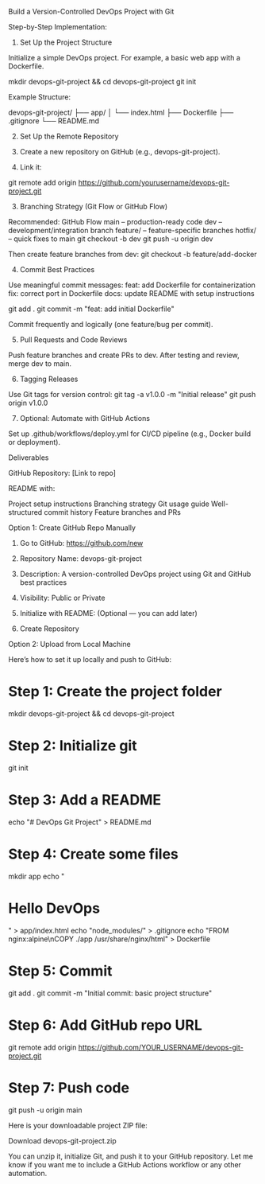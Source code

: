 Build a Version-Controlled DevOps Project with Git


Step-by-Step Implementation:

1. Set Up the Project Structure

Initialize a simple DevOps project. For example, a basic web app with a Dockerfile.

mkdir devops-git-project && cd devops-git-project
git init

Example Structure:

devops-git-project/
├── app/
│   └── index.html
├── Dockerfile
├── .gitignore
└── README.md

2. Set Up the Remote Repository

1. Create a new repository on GitHub (e.g., devops-git-project).

2. Link it:

git remote add origin https://github.com/yourusername/devops-git-project.git

3. Branching Strategy (Git Flow or GitHub Flow)

Recommended: GitHub Flow
main – production-ready code
dev – development/integration branch
feature/ – feature-specific branches
hotfix/ – quick fixes to main
git checkout -b dev
git push -u origin dev

Then create feature branches from dev:
git checkout -b feature/add-docker


4. Commit Best Practices

Use meaningful commit messages:
feat: add Dockerfile for containerization
fix: correct port in Dockerfile
docs: update README with setup instructions

git add .
git commit -m "feat: add initial Dockerfile"

Commit frequently and logically (one feature/bug per commit).


5. Pull Requests and Code Reviews

Push feature branches and create PRs to dev.
After testing and review, merge dev to main.


6. Tagging Releases

Use Git tags for version control:
git tag -a v1.0.0 -m "Initial release"
git push origin v1.0.0


7. Optional: Automate with GitHub Actions

Set up .github/workflows/deploy.yml for CI/CD pipeline (e.g., Docker build or deployment).


Deliverables

GitHub Repository: [Link to repo]


README with:

Project setup instructions
Branching strategy
Git usage guide
Well-structured commit history
Feature branches and PRs


Option 1: Create GitHub Repo Manually

1. Go to GitHub: https://github.com/new

2. Repository Name: devops-git-project

3. Description: A version-controlled DevOps project using Git and GitHub best practices

4. Visibility: Public or Private

5. Initialize with README: (Optional — you can add later)

6. Create Repository


Option 2: Upload from Local Machine

Here’s how to set it up locally and push to GitHub:

# Step 1: Create the project folder
mkdir devops-git-project && cd devops-git-project

# Step 2: Initialize git
git init

# Step 3: Add a README
echo "# DevOps Git Project" > README.md

# Step 4: Create some files
mkdir app
echo "<h1>Hello DevOps</h1>" > app/index.html
echo "node_modules/" > .gitignore
echo "FROM nginx:alpine\nCOPY ./app /usr/share/nginx/html" > Dockerfile

# Step 5: Commit
git add .
git commit -m "Initial commit: basic project structure"

# Step 6: Add GitHub repo URL
git remote add origin https://github.com/YOUR_USERNAME/devops-git-project.git

# Step 7: Push code
git push -u origin main

Here is your downloadable project ZIP file:

Download devops-git-project.zip

You can unzip it, initialize Git, and push it to your GitHub repository. Let me know if you want me to include a GitHub Actions workflow or any other automation.





